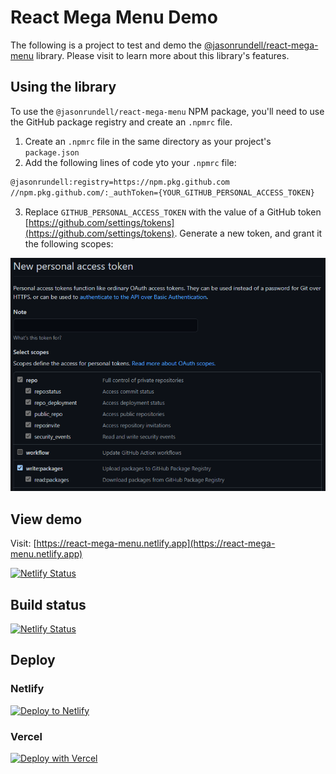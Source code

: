 # React Mega Menu Demo

The following is a project to test and demo the
[@jasonrundell/react-mega-menu](https://github.com/jasonrundell/react-mega-menu)
library. Please visit to learn more about this library's features.

## Using the library

To use the `@jasonrundell/react-mega-menu` NPM package, you'll need to use the
GitHub package registry and create an `.npmrc` file.

1. Create an `.npmrc` file in the same directory as your project's
   `package.json`
2. Add the following lines of code yto your `.npmrc` file:

```bash
@jasonrundell:registry=https://npm.pkg.github.com
//npm.pkg.github.com/:_authToken={YOUR_GITHUB_PERSONAL_ACCESS_TOKEN}
```

3. Replace `GITHUB_PERSONAL_ACCESS_TOKEN` with the value of a GitHub token
   [https://github.com/settings/tokens](https://github.com/settings/tokens).
   Generate a new token, and grant it the following scopes:

![Screenshot of new personal access token scopes](images/github-token-scopes.png)

## View demo

Visit:
[https://react-mega-menu.netlify.app](https://react-mega-menu.netlify.app)

[![Netlify Status](https://api.netlify.com/api/v1/badges/5987a8b7-c2f7-419d-9484-5524a4e05815/deploy-status)](https://app.netlify.com/sites/react-mega-menu/deploys)

## Build status

[![Netlify Status](https://api.netlify.com/api/v1/badges/5987a8b7-c2f7-419d-9484-5524a4e05815/deploy-status)](https://app.netlify.com/sites/react-mega-menu/deploys)

## Deploy

### Netlify

[![Deploy to Netlify](https://www.netlify.com/img/deploy/button.svg)](https://app.netlify.com/start/deploy?repository=https://github.com/jasonrundell/react-mega-menu-demo)

### Vercel

[![Deploy with Vercel](https://vercel.com/button)](https://vercel.com/import/project?template=https://github.com/jasonrundell/react-mega-menu-demo)
